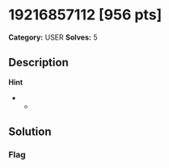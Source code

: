 # 19216857112 [956 pts]

**Category:** USER
**Solves:** 5

## Description
>

**Hint**
* -

## Solution

### Flag

